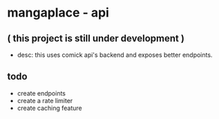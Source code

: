 # mangaplace - api
## ( this project is still under development )

- desc: this uses comick api's backend and exposes better endpoints.

## todo
- create endpoints
- create a rate limiter
- create caching feature

